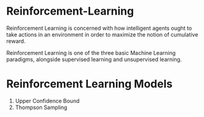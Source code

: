 # Reinforcement-Learning

Reinforcement Learning is concerned with how intelligent agents ought to take actions in an environment in order to maximize the notion of cumulative reward.

Reinforcement Learning is one of the three basic Machine Learning paradigms, alongside supervised learning and unsupervised learning.


# Reinforcement Learning Models

  1. Upper Confidence Bound
  2. Thompson Sampling
